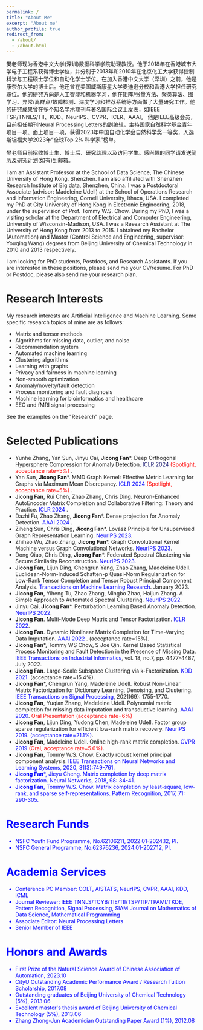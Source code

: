 ```yaml
---
permalink: /
title: "About Me"
excerpt: "About me"
author_profile: true
redirect_from: 
  - /about/
  - /about.html
---
```


樊老师现为香港中文大学(深圳)数据科学学院助理教授。他于2018年在香港城市大学电子工程系获得博士学位，并分别于2013年和2010年在北京化工大学获得控制科学与工程硕士学位和自动化学士学位。在加入香港中文大学（深圳）之前，他是康奈尔大学的博士后。他还曾在美国威斯康星大学麦迪逊分校和香港大学担任研究职位。他的研究方向是人工智能和机器学习，他在矩阵/张量方法、聚类算法、图学习、异常/离群点/故障检测、深度学习和推荐系统等方面做了大量研究工作。他的研究成果曾在多个知名学术期刊与著名国际会议上发表，如IEEE TSP/TNNLS/TII、KDD、NeurIPS、CVPR、ICLR、AAAI。 他是IEEE高级会员，目前担任期刊Neural Processing Letters的副编辑，主持国家自然科学基金青年项目一项、面上项目一项，获得2023年中国自动化学会自然科学奖一等奖，入选斯坦福大学2023年“全球Top 2% 科学家”榜单。

樊老师目前招收博士生、博士后、研究助理以及访问学生。感兴趣的同学请发送简历及研究计划(如有)到邮箱。

I am an Assistant Professor at the School of Data Science, The Chinese University of Hong Kong, Shenzhen. I am also affiliated with Shenzhen Research Institute of Big data, Shenzhen, China. I was a Postdoctoral Associate (advisor: Madeleine Udell) at the School of Operations Research and Information Engineering, Cornell University, Ithaca, USA. I completed my PhD at City University of Hong Kong in Electronic Engineering, 2018, under the supervision of Prof. Tommy W.S. Chow. During my PhD, I was a visiting scholar at the Department of Electrical and Computer Engineering, University of Wisconsin-Madison, USA. I was a Research Assistant at The University of Hong Kong from 2013 to 2015. I obtained my Bachelor (Automation) and Master (Control Science and Engineering, supervisor: Youqing Wang) degrees from Beijing University of Chemical Technology in 2010 and 2013 respectively.

I am looking for PhD students, Postdocs, and Research Assistants. If you are interested in these positions, please send me your CV/resume. For PhD or Postdoc, please also send me your research plan.



Research Interests
======
My research interests are Artificial Intelligence and Machine Learning. Some specific research topics of mine are as follows:
* Matrix and tensor methods
* Algorithms for missing data, outlier, and noise
* Recommendation system
* Automated machine learning
* Clustering algorithms
* Learning with graphs
* Privacy and fairness in machine learning
* Non-smooth optimization
* Anomaly/novelty/fault detection
* Process monitoring and fault diagnosis
* Machine learning for bioinformatics and healthcare
* EEG and fMRI signal processing

See the examples on the "Research" page.

Selected Publications
======

* Yunhe Zhang, Yan Sun, Jinyu Cai, <strong>Jicong Fan</strong>*. Deep Orthogonal Hypersphere Compression for Anomaly Detection. <font color=MidnightBlue>ICLR 2024 </font> <font color=red>(Spotlight, acceptance rate=5%) </font>.
* Yan Sun, <strong>Jicong Fan</strong>*. MMD Graph Kernel: Effective Metric Learning for Graphs via Maximum Mean Discrepancy. <font color=blue>ICLR 2024 </font> <font color=red>(Spotlight, acceptance rate=5%) </font>.
* <strong>Jicong Fan</strong>, Rui Chen, Zhao Zhang, Chris Ding. Neuron-Enhanced AutoEncoder Matrix Completion and Collaborative Filtering: Theory and Practice. <font color=blue>ICLR 2024 </font>.
* Dazhi Fu, Zhao Zhang, <strong>Jicong Fan</strong>*. Dense projection for Anomaly Detection. <font color=blue>AAAI 2024 </font>.   
* Ziheng Sun, Chris Ding, <strong>Jicong Fan</strong>*. Lovász Principle for Unsupervised Graph Representation Learning. <font color=blue> NeurIPS 2023</font>.
* Zhihao Wu, Zhao Zhang, <strong>Jicong Fan</strong>*. Graph Convolutional Kernel Machine versus Graph Convolutional Networks. <font color=blue>NeurIPS 2023</font>.
* Dong Qiao, Chris Ding, <strong>Jicong Fan</strong>*. Federated Spectral Clustering via Secure Similarity Reconstruction. <font color=blue>NeurIPS 2023</font>.
* <strong>Jicong Fan</strong>, Lijun Ding, Chengrun Yang, Zhao Zhang, Madeleine Udell. Euclidean-Norm-Induced Schatten-p Quasi-Norm Regularization for Low-Rank Tensor Completion and Tensor Robust Principal Component Analysis. <font color=blue>Transactions on Machine Learning Research</font>. January 2023. 
* <strong>Jicong Fan</strong>, Yiheng Tu, Zhao Zhang, Mingbo Zhao, Haijun Zhang. A Simple Approach to Automated Spectral Clustering. <font color=blue>NeurIPS 2022</font>.	
* Jinyu Cai, <strong>Jicong Fan</strong>*. Perturbation Learning Based Anomaly Detection. <font color=blue>NeurIPS 2022</font>. 
* <strong>Jicong Fan</strong>. Multi-Mode Deep Matrix and Tensor Factorization. <font color=blue>ICLR 2022</font>.
* <strong>Jicong Fan</strong>. Dynamic Nonlinear Matrix Completion for Time-Varying Data Imputation. <font color=blue>AAAI 2022 </font>. (acceptance rate=15%). 
* <strong>Jicong Fan</strong>*, Tommy WS Chow, S Joe Qin. Kernel Based Statistical Process Monitoring and Fault Detection in the Presence of Missing Data. <font color=blue>IEEE Transactions on Industrial Informatics</font>, vol. 18, no.7, pp. 4477-4487, July 2022.
* <strong>Jicong Fan</strong>. Large-Scale Subspace Clustering via k-Factorization. <font color=blue>KDD 2021</font>. (acceptance rate=15.4%).
* <strong>Jicong Fan</strong>*, Chengrun Yang, Madeleine Udell. Robust Non-Linear Matrix Factorization for Dictionary Learning, Denoising, and Clustering. <font color=blue>IEEE Transactions on Signal Processing</font>, 2021(69): 1755-1770.
* <strong>Jicong Fan</strong>, Yuqian Zhang, Madeleine Udell. Polynomial matrix completion for missing data imputation and transductive learning. <font color=blue>AAAI 2020</font>. <font color=red>Oral Presentation (acceptance rate=6%)</font>
* <strong>Jicong Fan</strong>, Lijun Ding, Yudong Chen, Madeleine Udell. Factor group sparse regularization for efficient low-rank matrix recovery. <font color=blue>NeurIPS 2019. (acceptance rate=21.1%)</font>. 
* <strong>Jicong Fan</strong>, Madeleine Udell. Online high-rank matrix completion. <font color=blue>CVPR 2019</font> <font color=red>(Oral, acceptance rate=5.6%)</font>.
* <strong>Jicong Fan</strong>, Tommy W.S. Chow. Exactly robust kernel principal component analysis. <font color=blue>IEEE Transactions on Neural Networks and Learning Systems, 2020, 31(3):749-761.
* <strong>Jicong Fan</strong>*, Jieyu Cheng. Matrix completion by deep matrix factorization. <font color=blue>Neural Networks, 2018, 98: 34-41.</font>
* <strong>Jicong Fan</strong>, Tommy W.S. Chow. Matrix completion by least-square, low-rank, and sparse self-representations. <font color=blue>Pattern Recognition, 2017, 71: 290-305.</font>
  
Research Funds
======

* NSFC Youth Fund Programme, No.62106211, 2022.01-2024.12, PI.
* NSFC General Programme, No.62376236, 2024.01-2027.12, PI.

  
Academia Services
======

* Conference PC Member: COLT, AISTATS, NeurIPS, CVPR, AAAI, KDD, ICML
* Journal Reviewer: IEEE TNNLS/TCYB/TIE/TII/TSP/TIP/TPAMI/TKDE, Pattern Recognition, Signal Processing, SIAM Journal on Mathematics of Data Science, Mathematical Programming
* Associate Editor: Neural Processing Letters
* Senior Member of IEEE


Honors and Awards
======
* First Prize of the Natural Science Award of Chinese Association of Automation, 2023.10
* CityU Outstanding Academic Performance Award / Research Tuition Scholarship, 2017.08
* Outstanding graduates of Beijing University of Chemical Technology (5%), 2013.06
* Excellent master's thesis award of Beijing University of Chemical Technology (5%), 2013.06
* Zhang Zhong-Jun Academician Outstanding Paper Award (1%), 2012.08	



